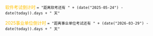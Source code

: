 <font color="#ffc000">软件考试倒计时</font>
`= "距离软考还有 " + (date("2025-05-24") - date(today)).days + " 天"`

<font color="#ffc000">2025事业单位倒计时</font>
`= "距离事业单位考试还有 " + (date("2026-03-29") - date(today)).days + " 天"`

